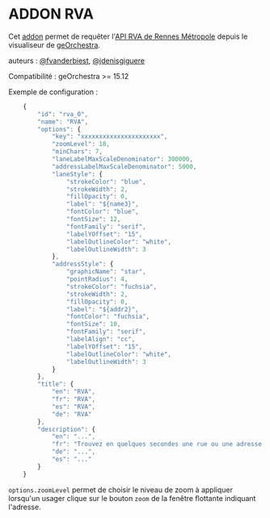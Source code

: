 ADDON RVA
==========

Cet [addon](https://github.com/georchestra/georchestra/blob/15.12/mapfishapp/src/main/webapp/app/addons/README.md) permet de requêter l'[API RVA de Rennes Métropole](http://rva.data.rennes-metropole.fr/) depuis le visualiseur de [geOrchestra](http://www.georchestra.org/).

auteurs : [@fvanderbiest](https://github.com/fvanderbiest/), [@jdenisgiguere](https://github.com/jdenisgiguere/)

Compatibilité : geOrchestra >= 15.12

Exemple de configuration :

```js
    {
        "id": "rva_0",
        "name": "RVA",
        "options": {
            "key": "xxxxxxxxxxxxxxxxxxxxxx",
            "zoomLevel": 18,
            "minChars": 7,
            "laneLabelMaxScaleDenominator": 300000,
            "addressLabelMaxScaleDenominator": 5000,
            "laneStyle": {
                "strokeColor": "blue",
                "strokeWidth": 2,
                "fillOpacity": 0,
                "label": "${name3}",
                "fontColor": "blue",
                "fontSize": 12,
                "fontFamily": "serif",
                "labelYOffset": "15",
                "labelOutlineColor": "white",
                "labelOutlineWidth": 3
            },
            "addressStyle": {
                "graphicName": "star",
                "pointRadius": 4,
                "strokeColor": "fuchsia",
                "strokeWidth": 2,
                "fillOpacity": 0,
                "label": "${addr2}",
                "fontColor": "fuchsia",
                "fontSize": 10,
                "fontFamily": "serif",
                "labelAlign": "cc",
                "labelYOffset": "15",
                "labelOutlineColor": "white",
                "labelOutlineWidth": 3
            }
        },
        "title": {
            "en": "RVA",
            "fr": "RVA",
            "es": "RVA",
            "de": "RVA"
        },
        "description": {
            "en": "...",
            "fr": "Trouvez en quelques secondes une rue ou une adresse avec l'API RVA de Rennes Métropole",
            "de": "...",
            "es": "..."
        }
    }
```

`options.zoomLevel` permet de choisir le niveau de zoom à appliquer lorsqu'un usager clique sur le bouton `zoom` de
la fenêtre flottante indiquant l'adresse.
